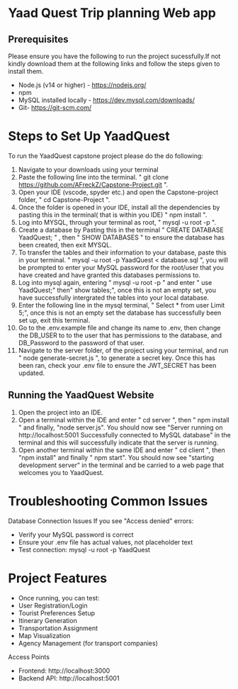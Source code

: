 # Yaad Quest Trip planning Web app 
## Prerequisites

Please ensure you have the following to run the project sucessfully.If not kindly download them at the following links and follow the steps given to install them.
- Node.js (v14 or higher) - https://nodejs.org/ 
- npm 
- MySQL installed locally - https://dev.mysql.com/downloads/ 
- Git-  https://git-scm.com/

# Steps to Set Up YaadQuest
To run the YaadQuest capstone project please do the do following:
1. Navigate to your downloads using your terminal
2. Paste the following line into the terminal.   " git clone https://github.com/AFreckZ/Capstone-Project.git ".
4. Open your IDE (vscode, spyder etc.) and open the Capstone-project folder, " cd Capstone-Project ".
5. Once the folder is opened in your IDE, install all the dependencies by  pasting this in the terminal( that is within you IDE) " npm install ".
6. Log into MYSQL, through your terminal as root, " mysql -u root -p ".
7. Create a database by Pasting this in the terminal " CREATE DATABASE YaadQuest; " , then " SHOW DATABASES " to ensure the database has been created, then exit MYSQL.
8. To transfer the tables and their information to your database, paste this in your terminal. " mysql -u root -p YaadQuest < database.sql ", you will be prompted to enter your MySQL password for the root/user that you have created and have granted this databases permissions to.
9. Log into mysql again, entering " mysql -u root -p " and enter " use YaadQuest;" then" show tables;", once this is not an empty set, you have successfully intergrated the tables into your local database.
10. Enter the following line in the mysql terminal, " Select * from user Limit 5;", once this is not an empty set the database has successfully been set up, exit this terminal.
11. Go to the .env.example file and change its name to .env, then change the DB_USER to to the user that has permissions to the database, and DB_Password to the password of that user.
12. Navigate to the server folder, of the project using your terminal, and run " node generate-secret.js ", to generate a secret key. Once this has been ran, check your .env file to ensure the JWT_SECRET has been updated.


## Running the YaadQuest Website
1. Open the project into an IDE.
2. Open a terminal within the IDE and enter " cd server ", then " npm install " and finally, "node server.js". You should now see "Server running on http://localhost:5001
Successfully connected to MySQL database" in the terminal and this will successfully indicate that the server is running.
3. Open another terminal within the same IDE and enter " cd client ", then "npm install" and finally " npm start". You should now see "starting development server" in the terminal and be carried to a web page that welcomes you to YaadQuest.


# Troubleshooting Common Issues
Database Connection Issues
If you see "Access denied" errors:
- Verify your MySQL password is correct
- Ensure your .env file has actual values, not placeholder text
- Test connection: mysql -u root -p YaadQuest

# Project Features
- Once running, you can test:
- User Registration/Login
- Tourist Preferences Setup
- Itinerary Generation
- Transportation Assignment
- Map Visualization
- Agency Management (for transport companies)


Access Points
- Frontend: http://localhost:3000
- Backend API: http://localhost:5001
